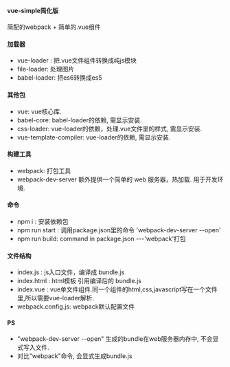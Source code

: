 #### vue-simple简化版 
简配的webpack + 简单的.vue组件


#### 加载器
- vue-loader : 把.vue文件组件转换成纯js模块
- file-loader: 处理图片
- babel-loader: 把es6转换成es5

#### 其他包
- vue: vue核心库.
- babel-core: babel-loader的依赖, 需显示安装.
- css-loader: vue-loader的依赖，处理.vue文件里的样式, 需显示安装.
- vue-template-compiler: vue-loader的依赖, 需显示安装.

#### 构建工具
- webpack: 打包工具
- webpack-dev-server 额外提供一个简单的 web 服务器，热加载. 用于开发环境.


#### 命令
- npm i : 安装依赖包
- npm run start : 调用package.json里的命令 'webpack-dev-server  --open' 
- npm run build:  command in package.json ---'webpack'打包

#### 文件结构
- index.js : js入口文件，编译成 bundle.js
- index.html : html模板  引用编译后的 bundle.js 
- index.vue : vue单文件组件.同一个组件的html,css,javascript写在一个文件里,所以需要vue-loader解析.
- webpack.config.js:  webpack默认配置文件

#### PS
 - "webpack-dev-server --open" 生成的bundle在web服务器内存中, 不会显式写入文件.
 - 对比"webpack"命令, 会显式生成bundle.js
 
  


